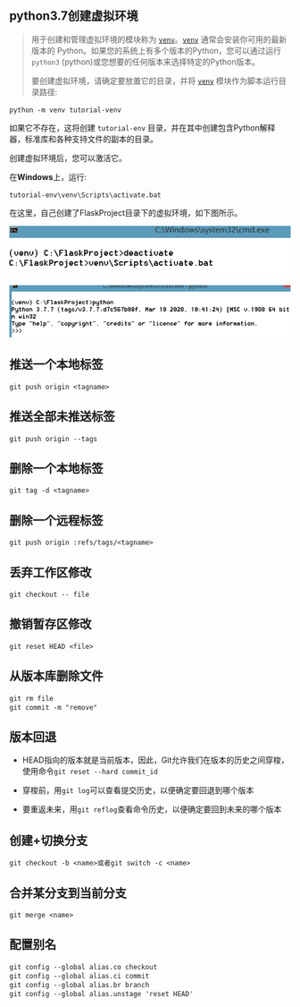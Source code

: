 ## python3.7创建虚拟环境

>  用于创建和管理虚拟环境的模块称为 [`venv`](https://docs.python.org/zh-cn/3.7/library/venv.html#module-venv)。[`venv`](https://docs.python.org/zh-cn/3.7/library/venv.html#module-venv) 通常会安装你可用的最新版本的 Python。如果您的系统上有多个版本的Python，您可以通过运行 `python3` (python)或您想要的任何版本来选择特定的Python版本。
>
> 要创建虚拟环境，请确定要放置它的目录，并将 [`venv`](https://docs.python.org/zh-cn/3.7/library/venv.html#module-venv) 模块作为脚本运行目录路径: 

```
python -m venv tutorial-venv
```

如果它不存在，这将创建 `tutorial-env` 目录，并在其中创建包含Python解释器，标准库和各种支持文件的副本的目录。

创建虚拟环境后，您可以激活它。

在**Windows**上，运行:

```
tutorial-env\venv\Scripts\activate.bat
```

在这里，自己创建了FlaskProject目录下的虚拟环境，如下图所示。

![](enter.png)

<img src="venv.png" style="zoom: 80%;" />

## 推送一个本地标签

```
git push origin <tagname>
```

## 推送全部未推送标签

```
git push origin --tags
```

## 删除一个本地标签

```
git tag -d <tagname>
```
## 删除一个远程标签

```
git push origin :refs/tags/<tagname>
```

## 丢弃工作区修改

```
git checkout -- file
```

## 撤销暂存区修改

```
git reset HEAD <file>
```

## 从版本库删除文件

```
git rm file
git commit -m "remove"
```

## 版本回退

- 
  HEAD指向的版本就是当前版本，因此，Git允许我们在版本的历史之间穿梭，使用命令`git reset --hard commit_id`


- 穿梭前，用`git log`可以查看提交历史，以便确定要回退到哪个版本

- 要重返未来，用`git reflog`查看命令历史，以便确定要回到未来的哪个版本

## 创建+切换分支

```
git checkout -b <name>或者git switch -c <name>
```

## 合并某分支到当前分支

```
git merge <name>
```

## 配置别名

```
git config --global alias.co checkout
git config --global alias.ci commit
git config --global alias.br branch
git config --global alias.unstage 'reset HEAD'
```

